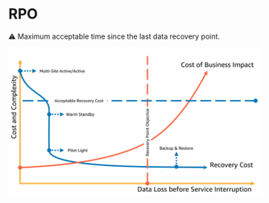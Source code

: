 # RPO

<aside>
⚠️ Maximum acceptable time since the last data recovery point.

</aside>

![Untitled](RPO%2000a5eb410e2d49afa76b46ea224ece9c/Untitled.png)